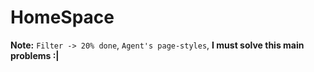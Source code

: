 # HomeSpace
**Note:** 
`Filter -> 20% done`,
`Agent's page-styles`,
**I must solve this main problems :|**
